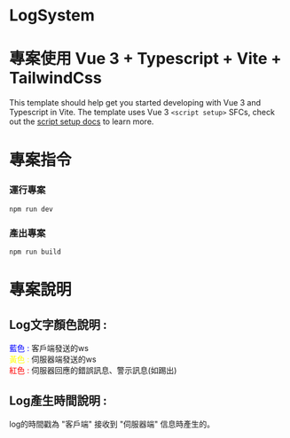 # LogSystem
# 專案使用 Vue 3 + Typescript + Vite + TailwindCss

This template should help get you started developing with Vue 3 and Typescript in Vite. The template uses Vue 3 `<script setup>` SFCs, check out the [script setup docs](https://v3.vuejs.org/api/sfc-script-setup.html#sfc-script-setup) to learn more.

# 專案指令
### 運行專案
```
npm run dev
```
### 產出專案
```
npm run build
```
# 專案說明
## Log文字顏色說明 :
<span style="color:blue">藍色 :</span> 客戶端發送的ws<br/>
<span style="color:yellow">黃色 :</span> 伺服器端發送的ws <br/>
<span style="color:red">紅色 :</span> 伺服器回應的錯誤訊息、警示訊息(如踢出)
## Log產生時間說明 :
log的時間戳為 "客戶端" 接收到 "伺服器端" 信息時產生的。 

